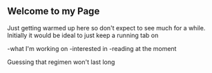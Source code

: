 ## Welcome to my Page

Just getting warmed up here so don't expect to see much for a while.  Initially it would be ideal to just keep a running tab on

-what I'm working on
-interested in
-reading at the moment

Guessing that regimen won't last long
